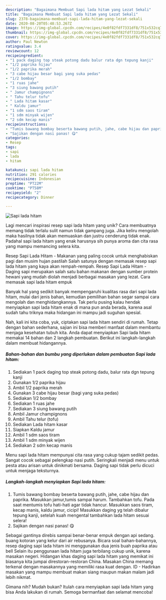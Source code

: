 ```yaml
---
description: "Bagaimana Membuat Sapi lada hitam yang Lezat Sekali"
title: "Bagaimana Membuat Sapi lada hitam yang Lezat Sekali"
slug: 2378-bagaimana-membuat-sapi-lada-hitam-yang-lezat-sekali
date: 2020-08-20T05:48:53.267Z
image: https://img-global.cpcdn.com/recipes/4e0f82fdf7331df8/751x532cq70/sapi-lada-hitam-foto-resep-utama.jpg
thumbnail: https://img-global.cpcdn.com/recipes/4e0f82fdf7331df8/751x532cq70/sapi-lada-hitam-foto-resep-utama.jpg
cover: https://img-global.cpcdn.com/recipes/4e0f82fdf7331df8/751x532cq70/sapi-lada-hitam-foto-resep-utama.jpg
author: Paul Newton
ratingvalue: 3.4
reviewcount: 12
recipeingredient:
- "1 pack daging top steak potong dadu balur rata dgn tepung kanji"
- "1/2 paprika hijau"
- "1/2 paprika merah"
- "3 cabe hijau besar bagi yang suka pedas"
- "1/2 bombay"
- "1 ruas jahe"
- "3 siung bawang putih"
- " Jamur champignons"
- " Tahu telur tofu"
- " Lada hitam kasar"
- " Kaldu jamur"
- "1 sdm saos tiram"
- "1 sdm minyak wijen"
- "2 sdm kecap manis"
recipeinstructions:
- "Tumis bawang bombay beserta bawang putih, jahe, cabe hijau dan paprika. Masukkan jamur,tumis sampai harum. Tambahkan tofu. Pada saat mentumis tofu hati-hati agar tidak hancur. Masukkan saos tiram, kecap manis, kaldu jamur, cicipi! Masukkan daging yg telah dibalur tepung kanji, setelah kuah mengental tambahkan lada hitam sesuai selera!"
- "Sajikan dengan nasi panas! 😋"
categories:
- Resep
tags:
- sapi
- lada
- hitam

katakunci: sapi lada hitam 
nutrition: 291 calories
recipecuisine: Indonesian
preptime: "PT22M"
cooktime: "PT58M"
recipeyield: "2"
recipecategory: Dinner

---
```



![Sapi lada hitam](https://img-global.cpcdn.com/recipes/4e0f82fdf7331df8/751x532cq70/sapi-lada-hitam-foto-resep-utama.jpg)

Lagi mencari inspirasi resep sapi lada hitam yang unik? Cara membuatnya memang tidak terlalu sulit namun tidak gampang juga. Jika keliru mengolah maka hasilnya tidak akan memuaskan dan justru cenderung tidak enak. Padahal sapi lada hitam yang enak harusnya sih punya aroma dan cita rasa yang mampu memancing selera kita.

Resep Sapi Lada Hitam - Makanan yang paling cocok untuk menghabiskan pagi dan musim hujan pastilah Salah satunya dengan memasak resep sapi lada hitam yang kaya akan rempah-rempah. Resep Sapi Lada Hitam - Daging sapi merupakan salah satu bahan makanan dengan sumber protein hewani yang mudah diolah menjadi berbagai masakan yang lezat. Cara memasak sapi lada hitam empuk

Banyak hal yang sedikit banyak mempengaruhi kualitas rasa dari sapi lada hitam, mulai dari jenis bahan, kemudian pemilihan bahan segar sampai cara mengolah dan menghidangkannya. Tak perlu pusing kalau hendak menyiapkan sapi lada hitam enak di mana pun anda berada, karena asal sudah tahu triknya maka hidangan ini mampu jadi suguhan spesial.


Nah, kali ini kita coba, yuk, ciptakan sapi lada hitam sendiri di rumah. Tetap dengan bahan sederhana, sajian ini bisa memberi manfaat dalam membantu menjaga kesehatan tubuh kita. Anda dapat menyiapkan Sapi lada hitam memakai 14 bahan dan 2 langkah pembuatan. Berikut ini langkah-langkah dalam membuat hidangannya.

<!--inarticleads1-->

##### Bahan-bahan dan bumbu yang diperlukan dalam pembuatan Sapi lada hitam:

1. Sediakan 1 pack daging top steak potong dadu, balur rata dgn tepung kanji
1. Gunakan 1/2 paprika hijau
1. Ambil 1/2 paprika merah
1. Gunakan 3 cabe hijau besar (bagi yang suka pedas)
1. Sediakan 1/2 bombay
1. Sediakan 1 ruas jahe
1. Sediakan 3 siung bawang putih
1. Ambil  Jamur champignons
1. Ambil  Tahu telur (tofu)
1. Sediakan  Lada hitam kasar
1. Siapkan  Kaldu jamur
1. Ambil 1 sdm saos tiram
1. Ambil 1 sdm minyak wijen
1. Sediakan 2 sdm kecap manis


Menu sapi lada hitam mempunyai cita rasa yang cukup tajam sedikit pedas. Sangat cocok sebagai pelengkap nasi putih. Seringkali menjadi menu untuk pesta atau arisan untuk dinikmati bersama. Daging sapi tidak perlu dicuci untuk menjaga teksturnya. 

<!--inarticleads2-->

##### Langkah-langkah menyiapkan Sapi lada hitam:

1. Tumis bawang bombay beserta bawang putih, jahe, cabe hijau dan paprika. Masukkan jamur,tumis sampai harum. Tambahkan tofu. Pada saat mentumis tofu hati-hati agar tidak hancur. Masukkan saos tiram, kecap manis, kaldu jamur, cicipi! Masukkan daging yg telah dibalur tepung kanji, setelah kuah mengental tambahkan lada hitam sesuai selera!
1. Sajikan dengan nasi panas! 😋


Sebagai gantinya direbis sampai benar-benar empuk dengan api sedang. buang kotoran yang kelur dari air rebusanya. Bicara soal bahan-bahannya, resep daging sapi lada hitam ini menggunakan dua jenis buah paprika atau bell Selain itu penggunaan lada hitam juga terbilang cukup unik, karena masakan negeri. Hidangan khas daging sapi lada hitam yang memikat ini biasanya kita jumpai direstoran-restoran China. Masakan China memang terkenal dengan masakannya yang memiliki rasa kuat dengan. ID - Hadirkan masakan yang mampu membuat makan siang maupun makan malam jadi lebih nikmat. 

Gimana nih? Mudah bukan? Itulah cara menyiapkan sapi lada hitam yang bisa Anda lakukan di rumah. Semoga bermanfaat dan selamat mencoba!
